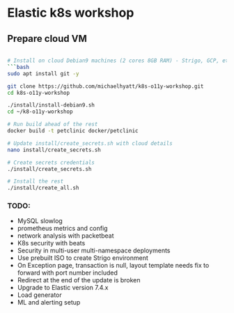 # Elastic k8s workshop

## Prepare cloud VM
```bash

# Install on cloud Debian9 machines (2 cores 8GB RAM) - Strigo, GCP, etc
```bash
sudo apt install git -y

git clone https://github.com/michaelhyatt/k8s-o11y-workshop.git
cd k8s-o11y-workshop

./install/install-debian9.sh
cd ~/k8-o11y-workshop

# Run build ahead of the rest
docker build -t petclinic docker/petclinic

# Update install/create_secrets.sh with cloud details
nano install/create_secrets.sh

# Create secrets credentials
./install/create_secrets.sh

# Install the rest
./install/create_all.sh
```

### TODO:
* MySQL slowlog
* prometheus metrics and config
* network analysis with packetbeat
* K8s security with beats
* Security in multi-user multi-namespace deployments
* Use prebuilt ISO to create Strigo environment
* On Exception page, transaction is null, layout template needs fix to forward with port number included
* Redirect at the end of the update is broken
* Upgrade to Elastic version 7.4.x
* Load generator
* ML and alerting setup
